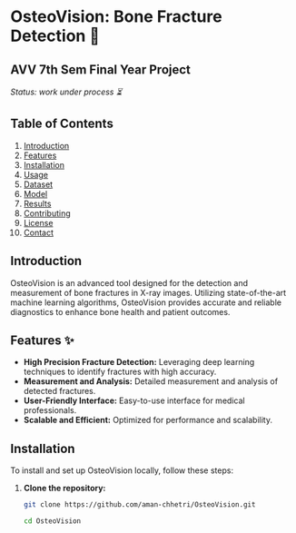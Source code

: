 # OsteoVision: Bone Fracture Detection 🦴
## AVV 7th Sem Final Year Project


_Status: work under process ⏳_


## Table of Contents

1. [Introduction](#introduction)
2. [Features](#features)
3. [Installation](#installation)
4. [Usage](#usage)
5. [Dataset](#dataset)
6. [Model](#model)
7. [Results](#results)
8. [Contributing](#contributing)
9. [License](#license)
10. [Contact](#contact)

## Introduction

OsteoVision is an advanced tool designed for the detection and measurement of bone fractures in X-ray images. Utilizing state-of-the-art machine learning algorithms, OsteoVision provides accurate and reliable diagnostics to enhance bone health and patient outcomes.

## Features ✨

- **High Precision Fracture Detection:** Leveraging deep learning techniques to identify fractures with high accuracy.
- **Measurement and Analysis:** Detailed measurement and analysis of detected fractures.
- **User-Friendly Interface:** Easy-to-use interface for medical professionals.
- **Scalable and Efficient:** Optimized for performance and scalability.

## Installation

To install and set up OsteoVision locally, follow these steps:

1. **Clone the repository:**
   ```bash
   git clone https://github.com/aman-chhetri/OsteoVision.git

   cd OsteoVision
